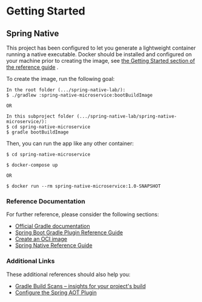 # Getting Started



## Spring Native

This project has been configured to let you generate a lightweight container running a native executable. Docker should
be installed and configured on your machine prior to creating the image,
see [the Getting Started section of the reference guide](https://docs.spring.io/spring-native/docs/0.9.2/reference/htmlsingle/#getting-started-buildpacks)
.

To create the image, run the following goal:

```
In the root folder (.../spring-native-lab/):
$ ./gradlew :spring-native-microservice:bootBuildImage

OR

In this subproject folder (.../spring-native-lab/spring-native-microservice/):
$ cd spring-native-microservice
$ gradle bootBuildImage 

```

Then, you can run the app like any other container:
```
$ cd spring-native-microservice
```
```
$ docker-compose up

OR

$ docker run --rm spring-native-microservice:1.0-SNAPSHOT
```

### Reference Documentation

For further reference, please consider the following sections:

* [Official Gradle documentation](https://docs.gradle.org)
* [Spring Boot Gradle Plugin Reference Guide](https://docs.spring.io/spring-boot/docs/2.5.0/gradle-plugin/reference/html/)
* [Create an OCI image](https://docs.spring.io/spring-boot/docs/2.5.0/gradle-plugin/reference/html/#build-image)
* [Spring Native Reference Guide](https://docs.spring.io/spring-native/docs/current/reference/htmlsingle/)

### Additional Links

These additional references should also help you:

* [Gradle Build Scans – insights for your project's build](https://scans.gradle.com#gradle)
* [Configure the Spring AOT Plugin](https://docs.spring.io/spring-native/docs/0.10.0-SNAPSHOT/reference/htmlsingle/#spring-aot-gradle)